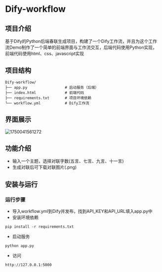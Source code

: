 # Dify-workflow
## 项目介绍
基于Dify的Python后端春联生成项目，构建了一个Dify工作流，并且为这个工作流Demo制作了一个简单的前端界面与工作流交互，后端代码使用Python实现，前端代码使用html、css、javascript实现
## 项目结构
```
Dify-workflow/
├── app.py                 # 启动服务（后端）
├── index.html             # 前端代码
├── requirements.txt       # 项目环境依赖
└── workflow.yml           # Dify工作流
```
## 界面展示
![1750041561272](https://github.com/user-attachments/assets/4792ab3a-1349-4fcd-90e2-e1360cf0bba5)
## 功能介绍
- 输入一个主题，选择对联字数(五言、七言、九言、十一言)
- 生成对联后可下载对联图片(.png)
## 安装与运行
### 运行步骤
- 导入workflow.yml到Dify并发布，找到API_KEY和API_URL填入app.py中
- 安装环境依赖
```
pip install -r requirements.txt
```
- 启动服务
```
python app.py
```
- 访问
```
http://127.0.0.1:5000
```
